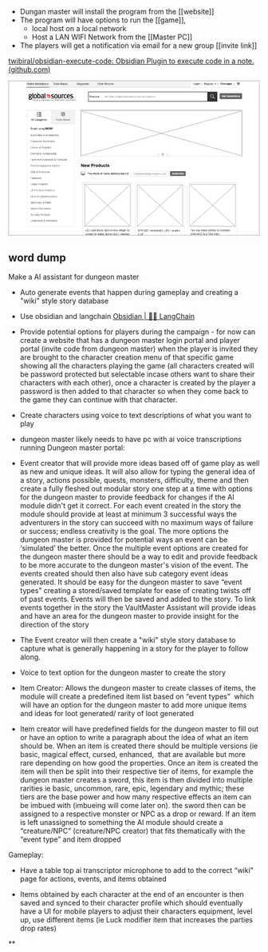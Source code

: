 - Dungan master will install the program from the [[website]] 
- The program will have options to run the [[game]], 
	- local host on a local network
	- Host a LAN WIFI Network from the [[Master PC]] 
- The players will get a notification via email for a new group [[invite link]]


[twibiral/obsidian-execute-code: Obsidian Plugin to execute code in a note. (github.com)](https://github.com/twibiral/obsidian-execute-code)

![](Pasted%20image%2020240715175420.png)
## word dump
Make a AI assistant for dungeon master

- Auto generate events that happen during gameplay and creating a "wiki" style story database 
- Use obsidian and langchain [Obsidian | 🦜️🔗 LangChain](https://python.langchain.com/v0.2/docs/integrations/document_loaders/obsidian/)
- Provide potential options for players during the campaign - for now can create a website that has a dungeon master login portal and player portal (invite code from dungeon master) when the player is invited they are brought to the character creation menu of that specific game showing all the characters playing the game (all characters created will be password protected but selectable incase others want to share their characters with each other), once a character is created by the player a password is then added to that character so when they come back to the game they can continue with that character.
- Create characters using voice to text descriptions of what you want to play
- dungeon master likely needs to have pc with ai voice transcriptions running
Dungeon master portal:

- Event creator that will provide more ideas based off of game play as well as new and unique ideas. It will also allow for typing the general idea of a story, actions possible, quests, monsters, difficulty, theme and then create a fully fleshed out modular story one step at a time with options for the dungeon master to provide feedback for changes if the AI module didn't get it correct. For each event created in the story the module should provide at least at minimum 3 successful ways the adventurers in the story can succeed with no maximum ways of failure or success; endless creativity is the goal. The more options the dungeon master is provided for potential ways an event can be ‘simulated’ the better. Once the multiple event options are created for the dungeon master there should be a way to edit and provide feedback to be more accurate to the dungeon master's vision of the event. The events created should then also have sub category event ideas generated. It should be easy for the dungeon master to save “event types” creating a stored/saved template for ease of creating twists off of past events. Events will then be saved and added to the story. To link events together in the story the VaultMaster Assistant will provide ideas and have an area for the dungeon master to provide insight for the direction of the story
    

- The Event creator will then create a "wiki" style story database to capture what is generally happening in a story for the player to follow along.
    
- Voice to text option for the dungeon master to create the story
    

- Item Creator: Allows the dungeon master to create classes of items, the module will create a predefined item list based on “event types”  which will have an option for the dungeon master to add more unique items and ideas for loot generated/ rarity of loot generated
    

- Item creator will have predefined fields for the dungeon master to fill out or have an option to write a paragraph about the idea of what an item should be. When an item is created there should be multiple versions (ie basic, magical effect, cursed, enhanced,  that are available but more rare depending on how good the properties. Once an item is created the item will then be split into their respective tier of items, for example the dungeon master creates a sword, this item is then divided into multiple rarities ie basic, uncommon, rare, epic, legendary and mythic; these tiers are the base power and how many respective effects an item can be imbued with (imbueing will come later on). the sword then can be assigned to a respective monster or NPC as a drop or reward. If an item is left unassigned to something the AI module should create a “creature/NPC” (creature/NPC creator) that fits thematically with the “event type” and item dropped
    

Gameplay:

- Have a table top ai transcriptor microphone to add to the correct “wiki” page for actions, events, and items obtained
    

- Items obtained by each character at the end of an encounter is then saved and synced to their character profile which should eventually have a UI for mobile players to adjust their characters equipment, level up, use different items (ie Luck modifier item that increases the parties drop rates)
    

  
**